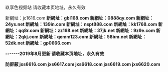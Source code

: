 玖享色视频站
请收藏本页地址，永久有效

新網址：jc1616.com<b>
新網址：gbl168.com<b>
新網址：0888qy.com<b>
新網址：24ys.net<b>
新網址：139in.com<b>
新網址：nspt888.com<b>
新網址：kk1768.com<b>
新網址：qq8r.com<b>
新網址：zz168.net<b>
新網址：37jk.net<b>
新網址：9z9e.com<b>
新網址：2qkj.com<b>
新網址：qemm123.com<b>
新網址：58bm.net<b>
新網址：52dk.net<b>
新網址：gp0666.com<b>

-------2019年8月更新
请收藏本页地址，永久有效

防屏蔽
jxs6616.com<b>
jxs6617.com<b>
jxs6618.com<b>
jxs6619.com<b>
jxs6620.com<b>
